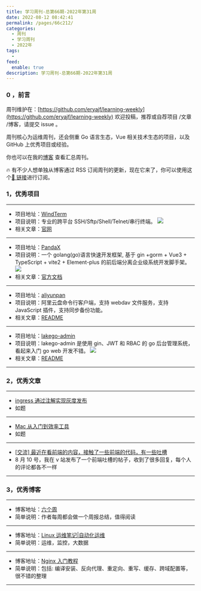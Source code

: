 ```yaml
---
title: 学习周刊-总第66期-2022年第31周
date: 2022-08-12 08:42:41
permalink: /pages/66c212/
categories:
  - 周刊
  - 学习周刊
  - 2022年
tags:
  -
feed:
  enable: true
description: 学习周刊-总第66期-2022年第31周
---
```


### 0 ，前言

周刊维护在：[https://github.com/eryajf/learning-weekly](https://github.com/eryajf/learning-weekly) 欢迎投稿，推荐或自荐项目 /文章 /博客，请提交 issue 。

周刊核心为运维周刊，还会侧重 Go 语言生态，Vue 相关技术生态的项目，以及 GitHub 上优秀项目或经验。

你也可以在我的[博客](http://fsvip.gitee.io/hexo-theme-fluid//learning-weekly/) 查看汇总周刊。

🔥 有不少人想单独从博客通过 RSS 订阅周刊的更新，现在它来了，你可以使用这个[🔗 链接](http://fsvip.gitee.io/hexo-theme-fluid//learning-weekly.xml)进行订阅。

### 1，优秀项目

---

- 项目地址：[WindTerm](https://github.com/kingToolbox/WindTerm)
- 项目说明：专业的跨平台 SSH/Sftp/Shell/Telnet/串行终端。
  ![](http://t.eryajf.net/imgs/2022/07/755273381608161e.png)
- 相关文章：[官网](https://kingtoolbox.github.io/)

---

- 项目地址：[PandaX](https://github.com/XM-GO/PandaX)
- 项目说明：一个 golang(go)语言快速开发框架, 基于 gin +gorm + Vue3 + TypeScript + vite2 + Element-plus 的前后端分离企业级系统开发脚手架。
  ![](http://t.eryajf.net/imgs/2022/07/82a70c45211d4d88.png)
- 相关文章：[官方文档](https://xm-go.gitee.io/pandax-docs/)

---

- 项目地址：[aliyunpan](https://github.com/tickstep/aliyunpan)
- 项目说明：阿里云盘命令行客户端，支持 webdav 文件服务，支持 JavaScript 插件，支持同步备份功能。
- 相关文章：[README](https://github.com/tickstep/aliyunpan#readme)

---

- 项目地址：[lakego-admin](https://github.com/deatil/lakego-admin)
- 项目说明：lakego-admin 是使用 gin、JWT 和 RBAC 的 go 后台管理系统，看起来入门 go web 开发不错。
  ![](http://t.eryajf.net/imgs/2022/08/46404ebfcd6dbd5e.png)
- 相关文章：[README](https://github.com/deatil/lakego-admin#readme)

---

### 2，优秀文章

---

- [ingress 通过注解实现灰度发布](https://help.aliyun.com/document_detail/86533.html#section-gjm-dw6-hkn)
- 如题

---

- [Mac 从入门到效率工具](https://foamzou.com/2020/05/24/mac-started-guide/)
- 如题

---

- [[交流] 最近在看前端的内容，接触了一些前端的代码，有一些吐槽](https://v2ex.com/t/871818?p=2)
- 8 月 10 号，我在 v 站发布了一个前端吐槽的帖子，收到了很多回复，每个人的评论都各不一样

---

### 3，优秀博客

---

- 博客地址：[六个周](https://blog.liugezhou.online/)
- 简单说明：作者每周都会做一个周报总结，值得阅读

---

- 博客地址：[Linux 运维笔记|自动化运维](https://blog.imdst.com/)
- 简单说明：运维，监控，大数据

---

- 博客地址：[Nginx 入门教程](https://xuexb.github.io/learn-nginx/)
- 简单说明：包括: 编译安装、反向代理、重定向、重写、缓存、跨域配置等，很不错的整理

---
